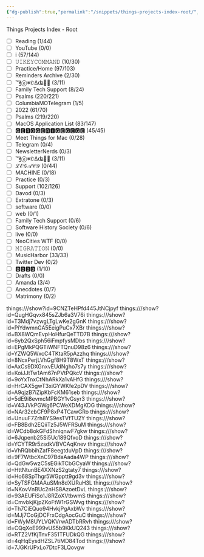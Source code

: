 ```yaml
---
{"dg-publish":true,"permalink":"/snippets/things-projects-index-root/","dgHomeLink":true,"dgPassFrontmatter":false}
---
```


Things Projects Index - Root

- [ ] Reading (1/44)
- [ ] YouTube (0/0)
- [ ] i (57/144)
- [ ] 𝚄𝙸𝙺𝙴𝚈𝙲𝙾𝙼𝙼𝙰𝙽𝙳 (10/30)
- [ ] Practice/Home (97/103)
- [ ] Reminders Archive (2/30)
- [ ] ™℥ⓔ※𝔒∆ʥ𝄑 (3/11)
- [ ] Family Tech Support (8/24)
- [ ] Psalms (220/221)
- [ ] ColumbiaMOTelegram (1/5)
- [ ] 2022 (61/70)
- [ ] Psalms (219/220)
- [ ] MacOS Application List (83/147)
- [ ] 🅶🅴🆁🅾🅶🅴🆁🅸🅶🅴🅶🅴🅶🅴 (45/45)
- [ ] Meet Things for Mac (0/28)
- [ ] Telegram (0/4)
- [ ] NewsletterNerds (0/3)
- [ ] ™℥ⓔ※𝔒∆ʥ𝄑 (3/11)
- [ ] ℒℰ𝒢𝒜𝒞𝒴 (0/44)
- [ ] MACHINE (0/18)
- [ ] Practice (0/3)
- [ ] Support (102/126)
- [ ] Davod (0/3)
- [ ] Extratone (0/3)
- [ ] software (0/0)
- [ ] web (0/1)
- [ ] Family Tech Support (0/6)
- [ ] Software History Society (0/6)
- [ ] live (0/0)
- [ ] NeoCities WTF (0/0)
- [ ] 𝙼𝙸𝙶𝚁𝙰𝚃𝙸𝙾𝙽 (0/0)
- [ ] MusicHarbor (33/33)
- [ ] Twitter Dev (0/2)
- [ ] 🅳🅳🅳🅳 (1/10)
- [ ] Drafts (0/0)
- [ ] Amanda (3/4)
- [ ] Anecdotes (0/7)
- [ ] Matrimony (0/2)

things:///show?id=9CNZTeHPfd445JtNCjpyf
things:///show?id=QugHGqvx845sZJb6a3V76i
things:///show?id=T3Mdj7vzwgLTgLwKe2gGnK
things:///show?id=PiYdwmnGA5EeigPuCx7XBr
things:///show?id=BX8WQmEvpHoHfurQeTTD7B
things:///show?id=6yb2QxSph56iFmpfysMDbs
things:///show?id=EPgMkPQGTiWNFTQnuD98z6
things:///show?id=YZWQ5WxcC4TKtaR5pAzzhq
things:///show?id=8NcxPerjLVhGgf8H9T8WxT
things:///show?id=AxCs9DXGnxvEUdNgho7s7y
things:///show?id=KoiJJtTw1Am67nPVtPQkcV
things:///show?id=9oYxTnxCtNhARkXa1vAHfG
things:///show?id=HrCAX5gwT3xiGYWKfe2pDV
things:///show?id=A9qjzB7iZipKbFcKM61seb
things:///show?id=5dE9i8evmcMPBGY1vGsyr3
things:///show?id=V43JVkPGWg6PCWeXDMgKDG
things:///show?id=NAr32ebCF9P8xP4TCawGRo
things:///show?id=UnuuF7Zrh8YS9esTVfTU2Y
things:///show?id=FB8Bdh2EQiiTz5J5WFRSuM
things:///show?id=WCdb8okGFdShniqnwF7gkw
things:///show?id=6Jqpenb25Si5Uc189QfxoD
things:///show?id=YCYTR9r5zsdkVBVCAqKnev
things:///show?id=VhRQbbihZafF8eegtduVpD
things:///show?id=9F7WtbcXnC97BdaAada4WP
things:///show?id=QdGw5wzC5sEGikTCbGCyaW
things:///show?id=HttNtunBE4XXNzS2gtaty7
things:///show?id=Ho68SpThgr5WGpptt9gd3v
things:///show?id=SyTSFGMAAuSMn8dXURuH3L
things:///show?id=NKovVnBUc2nHS8AzoetDvL
things:///show?id=93AEUFiSo1J8RZoXVtbwmS
things:///show?id=CmvbkjKjpZKoFtW1rGSWvg
things:///show?id=Th7CiEQuo94HvkjPgAxbWv
things:///show?id=MJj7CoGjDCFrxCdgAocGuC
things:///show?id=FWyM8UYLVQKVrwADTbRRvh
things:///show?id=CQqXoE999vUS5b9KkUQ243
things:///show?id=RTZ2VfKjTnvF351TFUDkQG
things:///show?id=4qHqEysdHZSL7tiMD84Tod
things:///show?id=7JGKrUPxLo7DtcF3LQovgw